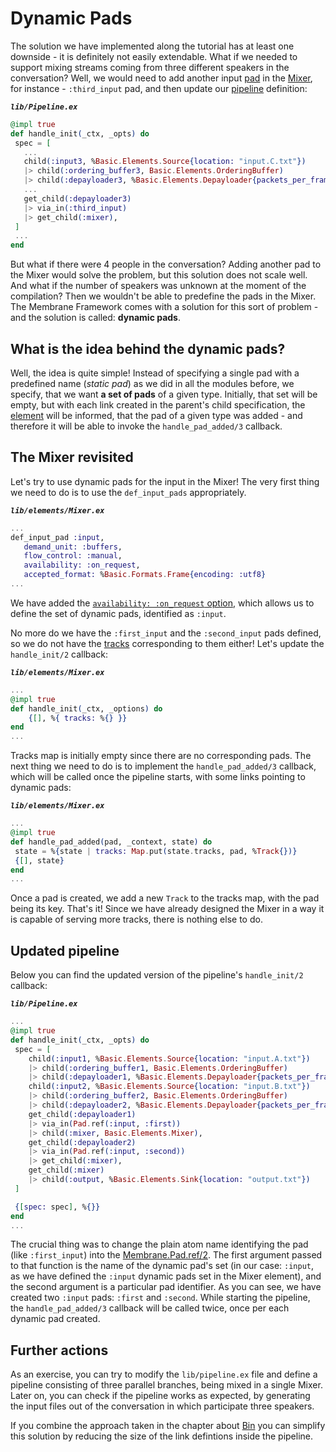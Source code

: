 # Dynamic Pads

The solution we have implemented along the tutorial has at least one downside - it is definitely not easily extendable.
What if we needed to support mixing streams coming from three different speakers in the conversation?
Well, we would need to add another input [pad](../glossary/glossary.md#pad) in the [Mixer](../glossary/glossary.md#mixer), for instance - `:third_input` pad, and then update our [pipeline](../glossary/glossary.md#pipeline) definition:

**_`lib/Pipeline.ex`_**

```elixir
@impl true
def handle_init(_ctx, _opts) do
 spec = [
   ...
   child(:input3, %Basic.Elements.Source{location: "input.C.txt"}) 
   |> child(:ordering_buffer3, Basic.Elements.OrderingBuffer) 
   |> child(:depayloader3, %Basic.Elements.Depayloader{packets_per_frame: 4}),
   ...
   get_child(:depayloader3) 
   |> via_in(:third_input) 
   |> get_child(:mixer),
 ]
 ...
end
```

But what if there were 4 people in the conversation? Adding another pad to the Mixer would solve the problem, but this solution does not scale well.
And what if the number of speakers was unknown at the moment of the compilation? Then we wouldn't be able to predefine the pads in the Mixer.
The Membrane Framework comes with a solution for this sort of problem - and the solution is called: **dynamic pads**.

## What is the idea behind the dynamic pads?

Well, the idea is quite simple! Instead of specifying a single pad with a predefined name (*static pad*) as we did in all the modules before, we specify, that we want **a set of pads** of a given type. Initially, that set will be empty, but with each link created in the parent's child specification, the [element](../glossary/glossary.md#element) will be informed, that the pad of a given type was added - and therefore it will be able to invoke the `handle_pad_added/3` callback.

## The Mixer revisited

Let's try to use dynamic pads for the input in the Mixer!
The very first thing we need to do is to use the `def_input_pads` appropriately.

**_`lib/elements/Mixer.ex`_**

```elixir
...
def_input_pad :input, 
   demand_unit: :buffers, 
   flow_control: :manual, 
   availability: :on_request, 
   accepted_format: %Basic.Formats.Frame{encoding: :utf8}
...
```

We have added the [`availability: :on_request` option](https://hexdocs.pm/membrane_core/Membrane.Pad.html#t:availability/0), which allows us to define the set of dynamic pads, identified as `:input`.

No more do we have the `:first_input` and the `:second_input` pads defined, so we do not have the [tracks](../glossary/glossary.md#track) corresponding to them either! Let's update the `handle_init/2` callback:

**_`lib/elements/Mixer.ex`_**

```elixir
...
@impl true
def handle_init(_ctx, _options) do
    {[], %{ tracks: %{} }}
end
...
```

Tracks map is initially empty since there are no corresponding pads.
The next thing we need to do is to implement the `handle_pad_added/3` callback, which will be called once the pipeline starts, with some links pointing to dynamic pads:

**_`lib/elements/Mixer.ex`_**

```elixir
...
@impl true
def handle_pad_added(pad, _context, state) do
 state = %{state | tracks: Map.put(state.tracks, pad, %Track{})}
 {[], state}
end
...
```

Once a pad is created, we add a new `Track` to the tracks map, with the pad being its key.
That's it! Since we have already designed the Mixer in a way it is capable of serving more tracks, there is nothing else to do.

## Updated pipeline

Below you can find the updated version of the pipeline's `handle_init/2` callback:

**_`lib/Pipeline.ex`_**

```elixir
...
@impl true
def handle_init(_ctx, _opts) do
 spec = [
    child(:input1, %Basic.Elements.Source{location: "input.A.txt"}) 
    |> child(:ordering_buffer1, Basic.Elements.OrderingBuffer) 
    |> child(:depayloader1, %Basic.Elements.Depayloader{packets_per_frame: 4}),
    child(:input2, %Basic.Elements.Source{location: "input.B.txt"}) 
    |> child(:ordering_buffer2, Basic.Elements.OrderingBuffer) 
    |> child(:depayloader2, %Basic.Elements.Depayloader{packets_per_frame: 4}),
    get_child(:depayloader1) 
    |> via_in(Pad.ref(:input, :first))
    |> child(:mixer, Basic.Elements.Mixer),
    get_child(:depayloader2) 
    |> via_in(Pad.ref(:input, :second)) 
    |> get_child(:mixer),
    get_child(:mixer) 
    |> child(:output, %Basic.Elements.Sink{location: "output.txt"})
 ]

 {[spec: spec], %{}}
end
...
```

The crucial thing was to change the plain atom name identifying the pad (like `:first_input`) into the [Membrane.Pad.ref/2](https://hexdocs.pm/membrane_core/Membrane.Pad.html#ref/2).
The first argument passed to that function is the name of the dynamic pad's set (in our case: `:input`, as we have defined the `:input` dynamic pads set in the Mixer element), and the second argument is a particular pad identifier.
As you can see, we have created two `:input` pads: `:first` and `:second`. While starting the pipeline, the `handle_pad_added/3` callback will be called twice, once per each dynamic pad created.

## Further actions

As an exercise, you can try to modify the `lib/pipeline.ex` file and define a pipeline consisting of three parallel branches, being mixed in a single Mixer. Later on, you can check if the pipeline works as expected, by generating the input files out of the conversation in which participate three speakers.

If you combine the approach taken in the chapter about [Bin](02_Bin.md) you can simplify this solution by reducing the size of the link defintions inside the pipeline.
